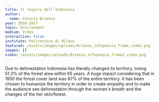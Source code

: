 ```yaml
---
title: Il respiro dell'Indonesia
author:
  name: Valeria Brienza
year: 2016-2017
topic: Environment
medium: Video
interactive: false
institute: Politecnico di Milano
featured: /assets/images/uploads/Brienza_infopoesia_frame_video.png
images: []
video: /assets/images/uploads/Brienza_infopoesia_frame2_video.png
---
```

Due to deforestation Indonesia has literally changed its territory, losing 51.3% of the forest area within 65 years. A huge impact considering that in 1950 the forest cover land was 87% of the entire territory. It has been chosen to humanize the territory in order to create empathy and to make the audience see deforestation through the woman's breath and the changes of the her skin/forest. 
